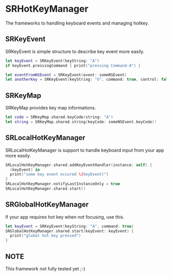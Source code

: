 SRHotKeyManager
===============

The frameworks to handling keyboard events and managing hotkey.

## SRKeyEvent

SRKeyEvent is simple structure to describe key event more easily.

```Swift
let keyEvent = SRKeyEvent(keyString: "A")
if keyEvent.pressingCommand { print("pressing Command-A") }

let eventFromNSEvent = SRKeyEvent(event: someNSEvent)
let anotherKey = SRKeyEvent(keyString: "O", command: true, control: false, option: false, shift: false)
```

## SRKeyMap

SRKeyMap provides key map informations.

```Swift
let code = SRKeyMap.shared.keyCode(string: "A")
let string = SRKeyMap.shared.string(keyCode: someNSEvent.keyCode)!
```

## SRLocalHotKeyManager

SRLocalHotKeyManager is support to handle keyboard input from your app more easily.

```Swift
SRLocalHotKeyManager.shared.addKeyEventHandler(instance: self) {
  (keyEvent) in
  print("some key event occured \(keyEvent)")
}
SRLocalHotKeyManager.notifyLastInstanceOnly = true
SRLocalHotKeyManager.shared.start()
```

## SRGlobalHotKeyManager

If your app requires hot key when not focusing, use this.

```Swift
let keyEvent = SRKeyEvent(keyString: "A", command: true)
SRGlobalHotKeyManager.shared.start(keyEvent: keyEvent) {
  print("global hot key pressed")
}
```

## NOTE

This framework not fully tested yet ;-)
